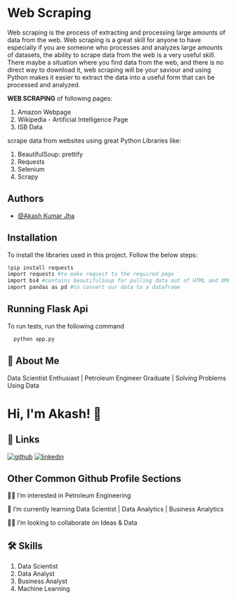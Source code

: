 
# **Web Scraping**

Web scraping is the process of extracting and processing large amounts of data from the web. Web scraping is a great skill for anyone to have especially if you are someone who processes and analyzes large amounts of datasets, the ability to scrape data from the web is a very useful skill. There maybe a situation where you find data from the web, and there is no direct way to download it, web scraping will be your saviour and using Python makes it easier to extract the data into a useful form that can be processed and analyzed. 

**WEB SCRAPING** of following pages:
1) Amazon Webpage
2) Wikipedia - Artificial Intelligence Page
3) ISB Data

scrape data from websites using great Python Libraries like:
1) BeautifulSoup: prettify
2) Requests
3) Selenium
4) Scrapy

## Authors

- [@Akash Kumar Jha](https://github.com/Akash1070)


## Installation

To install the libraries used in this project. Follow the 
below steps:

```bash
!pip install requests
import requests #to make request to the required page
import bs4 #contains beautifulSoup for pulling data out of HTML and XML files
import pandas as pd #to convert our data to a dataframe

```
    
## Running Flask Api

To run tests, run the following command

```bash
  python app.py
```


## 🚀 About Me

Data Scientist Enthusiast | Petroleum Engineer Graduate | Solving Problems Using Data 


# Hi, I'm Akash! 👋


## 🔗 Links
[![github](https://img.shields.io/badge/github-000?style=for-the-badge&logo=ko-fi&logoColor=white)](https://github.com/Akash1070)
[![linkedin](https://img.shields.io/badge/linkedin-0A66C2?style=for-the-badge&logo=linkedin&logoColor=white)](https://www.linkedin.com/in/akashkumar107/)
## Other Common Github Profile Sections
👩‍💻 I’m interested in Petroleum Engineering

🧠 I’m currently learning Data Scientist | Data Analytics | Business Analytics

👯‍♀️ I’m looking to collaborate on Ideas & Data




## 🛠 Skills
1. Data Scientist
2. Data Analyst
3. Business Analyst
4. Machine Learning 

